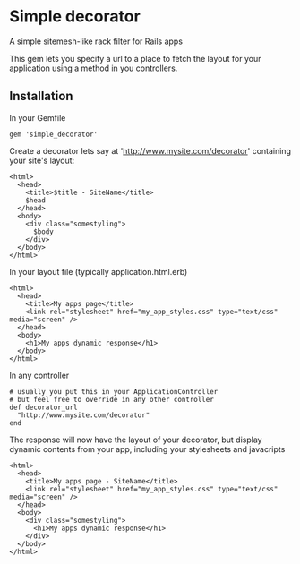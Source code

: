 # Simple decorator

A simple sitemesh-like rack filter for Rails apps

This gem lets you specify a url to a place to fetch the layout for your application using a method in you controllers.

## Installation

In your Gemfile

    gem 'simple_decorator'


Create a decorator lets say at 'http://www.mysite.com/decorator' containing your site's layout:
  
    <html>
      <head>
        <title>$title - SiteName</title>
        $head
      </head>
      <body>
        <div class="somestyling">
          $body
        </div>
      </body>
    </html>

In your layout file (typically application.html.erb)

    <html>
      <head>
        <title>My apps page</title>
        <link rel="stylesheet" href="my_app_styles.css" type="text/css" media="screen" />
      </head>
      <body>
        <h1>My apps dynamic response</h1>
      </body>
    </html>

In any controller
    
    # usually you put this in your ApplicationController
    # but feel free to override in any other controller
    def decorator_url
      "http://www.mysite.com/decorator"
    end


The response will now have the layout of your decorator, but display dynamic contents from your app, including your stylesheets and javacripts

    <html>
      <head>
        <title>My apps page - SiteName</title>
        <link rel="stylesheet" href="my_app_styles.css" type="text/css" media="screen" />
      </head>
      <body>
        <div class="somestyling">
          <h1>My apps dynamic response</h1>
        </div>
      </body>
    </html>    